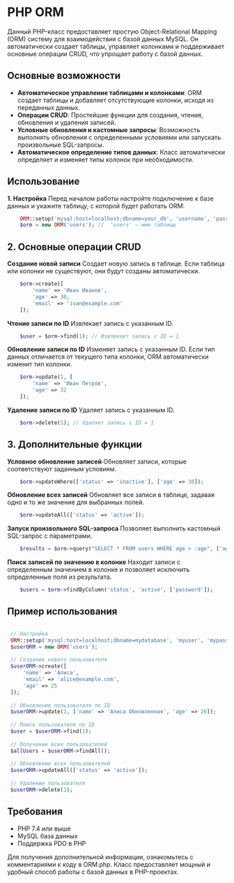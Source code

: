 
# PHP ORM

Данный PHP-класс предоставляет простую Object-Relational Mapping (ORM) систему для взаимодействия с базой данных MySQL. Он автоматически создает таблицы, управляет колонками и поддерживает основные операции CRUD, что упрощает работу с базой данных.

## Основные возможности

- **Автоматическое управление таблицами и колонками**: ORM создает таблицы и добавляет отсутствующие колонки, исходя из переданных данных.
- **Операции CRUD**: Простейшие функции для создания, чтения, обновления и удаления записей.
- **Условные обновления и кастомные запросы**: Возможность выполнять обновления с определенными условиями или запускать произвольные SQL-запросы.
- **Автоматическое определение типов данных**: Класс автоматически определяет и изменяет типы колонок при необходимости.

## Использование

**1. Настройка**
Перед началом работы настройте подключение к базе данных и укажите таблицу, с которой будет работать ORM:

```php
    ORM::setup('mysql:host=localhost;dbname=your_db', 'username', 'password');
    $orm = new ORM('users'); //  'users' — имя таблицы
```

## **2. Основные операции CRUD**

**Создание новой записи**
Создает новую запись в таблице. Если таблица или колонки не существуют, они будут созданы автоматически.

```php
    $orm->create([
        'name' => 'Иван Иванов',
        'age' => 30,
        'email' => 'ivan@example.com'
    ]);
```

**Чтение записи по ID**
Извлекает запись с указанным ID.

```php
    $user = $orm->find(1); // Извлекает запись с ID = 1
```

**Обновление записи по ID**
Изменяет запись с указанным ID. Если тип данных отличается от текущего типа колонки, ORM автоматически изменит тип колонки.

```php
    $orm->update(1, [
        'name' => 'Иван Петров',
        'age' => 32
    ]);
```

**Удаление записи по ID**
Удаляет запись с указанным ID.

```php
    $orm->delete(1); // Удаляет запись с ID = 1
```

## 3. Дополнительные функции
**Условное обновление записей**
Обновляет записи, которые соответствуют заданным условиям.

```php
    $orm->updateWhere(['status' => 'inactive'], ['age' => 30]);
```

**Обновление всех записей**
Обновляет все записи в таблице, задавая одно и то же значение для выбранных полей.

```php
    $orm->updateAll(['status' => 'active']);
```

**Запуск произвольного SQL-запроса**
Позволяет выполнить кастомный SQL-запрос с параметрами.

```php
    $results = $orm->query("SELECT * FROM users WHERE age > :age", ['age' => 25]);
```

**Поиск записей по значению в колонке**
Находит записи с определенным значением в колонке и позволяет исключить определенные поля из результата.

```php
    $users = $orm->findByColumn('status', 'active', ['password']);
```

## Пример использования
   ```php
 
    // Настройка
    ORM::setup('mysql:host=localhost;dbname=mydatabase', 'myuser', 'mypassword');
    $userORM = new ORM('users');
    
    // Создание нового пользователя
    $userORM->create([
        'name' => 'Алиса',
        'email' => 'alice@example.com',
        'age' => 25
    ]);
    
    // Обновление пользователя по ID
    $userORM->update(1, ['name' => 'Алиса Обновленная', 'age' => 26]);
    
    // Поиск пользователя по ID
    $user = $userORM->find(1);
    
    // Получение всех пользователей
    $allUsers = $userORM->findAll();
    
    // Обновление всех пользователей
    $userORM->updateAll(['status' => 'active']);
    
    // Удаление пользователя
    $userORM->delete(1);
```

## Требования
- PHP 7.4 или выше
- MySQL база данных
- Поддержка PDO в PHP

Для получения дополнительной информации, ознакомьтесь с комментариями к коду в ORM.php. Класс предоставляет мощный и удобный способ работы с базой данных в PHP-проектах.
